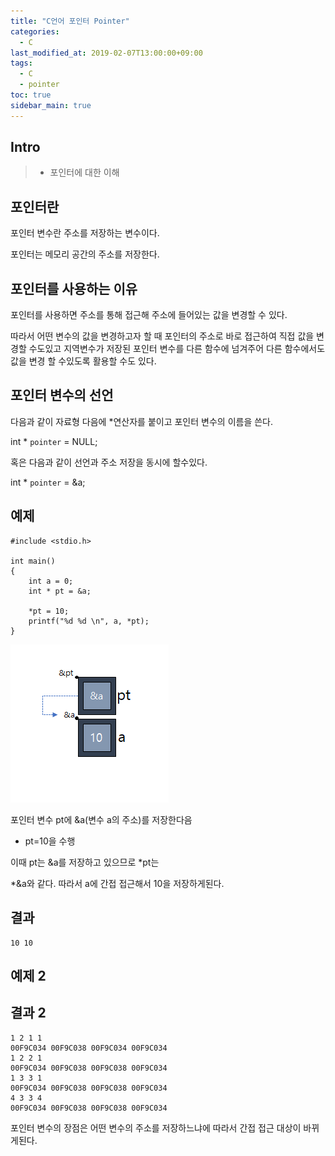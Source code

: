 ```yaml
---
title: "C언어 포인터 Pointer"
categories: 
  - C
last_modified_at: 2019-02-07T13:00:00+09:00
tags: 
  - C
  - pointer
toc: true
sidebar_main: true
---
```


## Intro

> - 포인터에 대한 이해


## 포인터란

포인터 변수란 주소를 저장하는 변수이다.

포인터는 메모리 공간의 주소를 저장한다.

## 포인터를 사용하는 이유

포인터를 사용하면 주소를 통해 접근해 주소에 들어있는 값을 변경할 수 있다.

따라서 어떤 변수의 값을 변경하고자 할 때 포인터의 주소로 바로 접근하여 직접 값을 변경할 수도있고 지역변수가 저장된 포인터 변수를 다른 함수에 넘겨주어 다른 함수에서도 값을 변경 할 수있도록 활용할 수도 있다.


## 포인터 변수의 선언

다음과 같이 자료형 다음에 *연산자를 붙이고 포인터 변수의 이름을 쓴다.

int * `pointer` = NULL;


혹은 다음과 같이 선언과 주소 저장을 동시에 할수있다.

int * `pointer` = &a;


## 예제

```
#include <stdio.h>

int main()
{
	int a = 0;
	int * pt = &a;

	*pt = 10;
	printf("%d %d \n", a, *pt);
}
```

![1](https://github.com/lesslate/lesslate.github.io/blob/master/assets/img/C/pointer.png?raw=true)


포인터 변수 pt에 &a(변수 a의 주소)를 저장한다음

* pt=10을 수행

이때 pt는 &a를 저장하고 있으므로 *pt는

*&a와 같다. 따라서 a에 간접 접근해서 10을 저장하게된다.


## 결과

```
10 10
```

## 예제 2

<script src="https://gist.github.com/lesslate/4955e219fc97d09df25cac1ba062bd98.js"></script>



## 결과 2

```
1 2 1 1
00F9C034 00F9C038 00F9C034 00F9C034
1 2 2 1
00F9C034 00F9C038 00F9C038 00F9C034
1 3 3 1
00F9C034 00F9C038 00F9C038 00F9C034
4 3 3 4
00F9C034 00F9C038 00F9C038 00F9C034
```


포인터 변수의 장점은 어떤 변수의 주소를 저장하느냐에 따라서 간접 접근 대상이 바뀌게된다.
